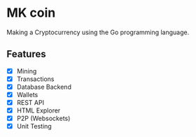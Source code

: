 # MK coin
Making a Cryptocurrency using the Go programming language.

## Features
 - [x] Mining
 - [x] Transactions
 - [x] Database Backend
 - [x] Wallets
 - [x] REST API
 - [x] HTML Explorer
 - [x] P2P (Websockets)
 - [x] Unit Testing
